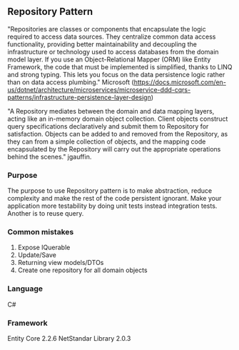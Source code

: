## Repository Pattern

"Repositories are classes or components that encapsulate the logic required to access data sources. They centralize common data access functionality, providing better maintainability and decoupling the infrastructure or technology used to access databases from the domain model layer. If you use an Object-Relational Mapper (ORM) like Entity Framework, the code that must be implemented is simplified, thanks to LINQ and strong typing. This lets you focus on the data persistence logic rather than on data access plumbing."  Microsoft (https://docs.microsoft.com/en-us/dotnet/architecture/microservices/microservice-ddd-cqrs-patterns/infrastructure-persistence-layer-design)

"A Repository mediates between the domain and data mapping layers, acting like an in-memory domain object collection. Client objects construct query specifications declaratively and submit them to Repository for satisfaction. Objects can be added to and removed from the Repository, as they can from a simple collection of objects, and the mapping code encapsulated by the Repository will carry out the appropriate operations behind the scenes." jgauffin.

### Purpose

The purpose to use Repository pattern is to make abstraction, reduce complexity and make the rest of the code persistent ignorant.  Make your application more testability by doing unit tests instead integration tests.  Another is to reuse query.

### Common mistakes

1. Expose IQuerable<T>
2. Update/Save 
3. Returning view models/DTOs
4. Create one repository for all domain objects
  
  ### Language
  C# 
  
  ### Framework
  Entity Core 2.2.6
  NetStandar Library 2.0.3
  
  
  


